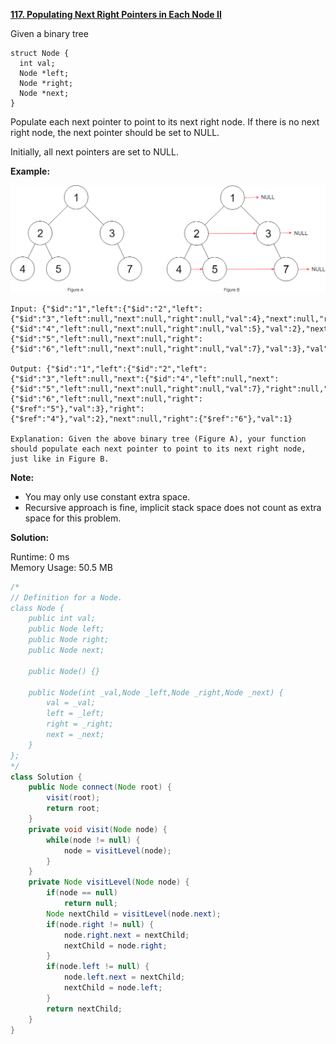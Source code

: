 **[117. Populating Next Right Pointers in Each Node II](https://leetcode.com/problems/populating-next-right-pointers-in-each-node-ii/)**

Given a binary tree

```
struct Node {
  int val;
  Node *left;
  Node *right;
  Node *next;
}

```

Populate each next pointer to point to its next right node. If there is no next right node, the next pointer should be set to NULL.

Initially, all next pointers are set to NULL.

**Example:**

![117_sample](./png/117_sample.png)

```
Input: {"$id":"1","left":{"$id":"2","left":{"$id":"3","left":null,"next":null,"right":null,"val":4},"next":null,"right":{"$id":"4","left":null,"next":null,"right":null,"val":5},"val":2},"next":null,"right":{"$id":"5","left":null,"next":null,"right":{"$id":"6","left":null,"next":null,"right":null,"val":7},"val":3},"val":1}

Output: {"$id":"1","left":{"$id":"2","left":{"$id":"3","left":null,"next":{"$id":"4","left":null,"next":{"$id":"5","left":null,"next":null,"right":null,"val":7},"right":null,"val":5},"right":null,"val":4},"next":{"$id":"6","left":null,"next":null,"right":{"$ref":"5"},"val":3},"right":{"$ref":"4"},"val":2},"next":null,"right":{"$ref":"6"},"val":1}

Explanation: Given the above binary tree (Figure A), your function should populate each next pointer to point to its next right node, just like in Figure B.

```

**Note:**

* You may only use constant extra space.
* Recursive approach is fine, implicit stack space does not count as extra space for this problem.

**Solution:**

Runtime: 0 ms<br/>
Memory Usage: 50.5 MB

```java
/*
// Definition for a Node.
class Node {
    public int val;
    public Node left;
    public Node right;
    public Node next;

    public Node() {}

    public Node(int _val,Node _left,Node _right,Node _next) {
        val = _val;
        left = _left;
        right = _right;
        next = _next;
    }
};
*/
class Solution {
    public Node connect(Node root) {
        visit(root);
        return root;
    }
    private void visit(Node node) {
        while(node != null) {
            node = visitLevel(node);
        }
    }
    private Node visitLevel(Node node) {
        if(node == null)
            return null;
        Node nextChild = visitLevel(node.next);
        if(node.right != null) {
            node.right.next = nextChild;
            nextChild = node.right;
        }
        if(node.left != null) {
            node.left.next = nextChild;
            nextChild = node.left;
        }
        return nextChild;
    }
}

```


